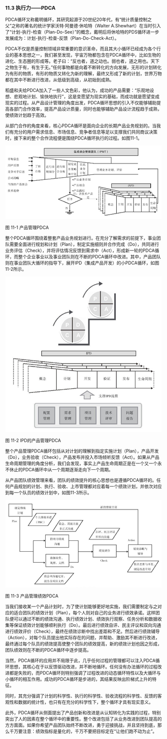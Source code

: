 ### 11.3 执行力——PDCA

PDCA循环又称戴明循环，其研究起源于20世纪20年代，有“统计质量控制之父”之称的著名的统计学家沃特·阿曼德·休哈特（Walter A.Shewhart）在当时引入了“计划-执行-检查（Plan-Do-See）”的概念，戴明后将休哈特的PDS循环进一步发展成为：计划-执行-检查-反馈（Plan-Do-Check-Act）。

PDCA不仅是质量控制领域非常重要的意识革命，而且其大小循环已经成为各个行业的基本思想之一，我们甚至发现，宇宙万物都包含在PDCA循环中，比如生物的进化、生态圈的形成等。老子曰：“反也者，道之动也。弱也者，道之用也。天下之物生于有，有生于无。”任何事物都是向着不断转化的方向发展，无形的计划转化为有形的物质，有形的物质又转化为新的理解，最终又形成了新的计划，世界万物都在其中不断进行改进，从低级到高级，从初始到成熟。

稻盛和夫给PDCA加入了一些人文色彩，他认为，成功的产品需要：“乐观地设想、悲观地计划、愉快地执行”，这是变愿望为现实的基础，而成功就是愿望变成现实的过程。从产品设计管理的角度出发，PDCA循环思想的引入不仅能够辅助提高各部门合作效率，提高产品设计质量，同时也能够辅助产品设计流程趋于成熟，使绩效计划趋于高效。

从部门合作的角度来看，核心PDCA循环是面向企业的长期产品业务规划的。当我们有充分的用户需求信息、市场信息、竞争者信息等足以支撑我们共同商议决策时，接下来的整个合作流程便是围绕PDCA循环执行的过程。如图11-1。

![](images/image01439.jpeg)

图 11-1 产品管理PDCA 

整个PDCA循环围绕着整套产品业务规划进行。在充分了解需求的前提下，事业团队需要全面进行规划和计划（Plan），制定实施细则并合作完成（Do），共同进行业务评估（Check），并将评估情况反馈到需求中（Act），形成新一轮的PDCA循环，而整个企业事业以及事业团队则在不断的PDCA循环中改进。其中，产品团队则在事业团队大循环的指导下，展开IPD（集成产品开发）的小PDCA循环，如图11-2所示。

![](images/image01440.jpeg)

图 11-2 IPD的产品管理PDCA 

整个产品管理PDCA循环包括从对计划的理解到指定实施计划（Plan），产品开发（Do），业务验收（Check），产品发布并投入市场倾听反馈（Act）。如果从产品生命周期管理的角度分析，我们会发现，事实上产品生命周期正是在一个又一个永不休止的PDCA循环中从一个周期逐渐走向下一个周期。

从产品团队绩效管理来看，团队的绩效提升的核心思想也是遵循PDCA循环的。任何产品规划的计划、执行、验收、上市管理都对应着每一个绩效计划，并依次对应到每一个队员的绩效计划中，如图11-3所示。

![](images/image01441.jpeg)

图 11-3 产品管理绩效PDCA 

当我们接收某一个产品计划时，为了使计划能够更好地实施，我们需要制定与之对应的适合团队的绩效计划（Plan），每个人则对自己的业务进行绩效承诺。这样团队便可以通过不断的绩效沟通、执行绩效计划、绩效执行观察、任务分析和数据收集等保证绩效计划能够顺利执行（Do）。最后进行绩效自评、民主评议和双向沟通进行绩效评价（Check），最终在绩效诊断中找出差距和不足。然后进行绩效辅导（Action），对每个队员提出他实际存在的问题，并帮助、激励其不断进行改进，最终通过每个队员的绩效提高使整个团队的绩效提高，新的绩效计划也因之形成，团队绩效则在不断的PDCA循环中逐步提高。

当然，PDCA循环的应用并不局限于此，几乎任何过程的管理都可以注入PDCA循环思想，其核心在于以反馈驱动改进，并不断地循环。任何没有办法循环的过程改进都是失败的，而PDCA循环则特别强调了过程改进的动态循环特性以及大循环与小循环的相互作用。成功的PDCA循环是步进的，其结果反映出阶梯式上升的特征。

同时，其充分强调了计划的科学性、执行的科学性、验收流程的科学性、反馈的客观性和数据的统计性，也只有在充分的科学性下，整个循环才具有现实意义。

此外，PDCA循环从侧面提出了产品创新和改进是从认知转化为实践的过程，特别突出了人的因素在整个循环中的重要性。整个改进包括了从业务改进到团队提高的方方面面。如果你希望产品团队始终不断改进，勇于迎接挑战，并且坚持到底，那么千万要注意：绩效指标是量化的，千万不要把目标定在“让他们跑不动为止”。
